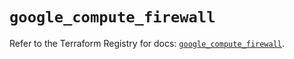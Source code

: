 # `google_compute_firewall`

Refer to the Terraform Registry for docs: [`google_compute_firewall`](https://registry.terraform.io/providers/hashicorp/google/6.4.0/docs/resources/compute_firewall).
